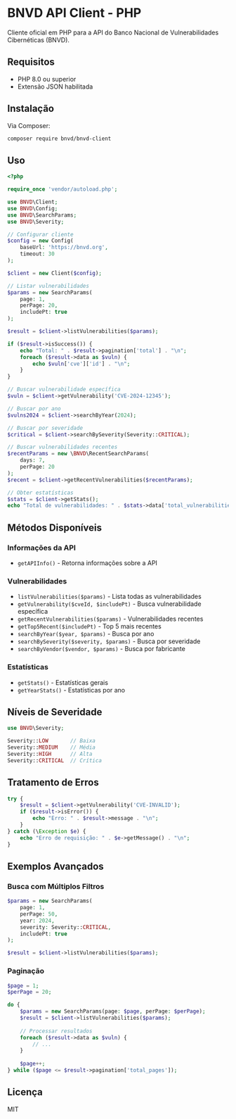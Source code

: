 # BNVD API Client - PHP

Cliente oficial em PHP para a API do Banco Nacional de Vulnerabilidades Cibernéticas (BNVD).

## Requisitos

- PHP 8.0 ou superior
- Extensão JSON habilitada

## Instalação

Via Composer:

```bash
composer require bnvd/bnvd-client
```

## Uso

```php
<?php

require_once 'vendor/autoload.php';

use BNVD\Client;
use BNVD\Config;
use BNVD\SearchParams;
use BNVD\Severity;

// Configurar cliente
$config = new Config(
    baseUrl: 'https://bnvd.org',
    timeout: 30
);

$client = new Client($config);

// Listar vulnerabilidades
$params = new SearchParams(
    page: 1,
    perPage: 20,
    includePt: true
);

$result = $client->listVulnerabilities($params);

if ($result->isSuccess()) {
    echo "Total: " . $result->pagination['total'] . "\n";
    foreach ($result->data as $vuln) {
        echo $vuln['cve']['id'] . "\n";
    }
}

// Buscar vulnerabilidade específica
$vuln = $client->getVulnerability('CVE-2024-12345');

// Buscar por ano
$vulns2024 = $client->searchByYear(2024);

// Buscar por severidade
$critical = $client->searchBySeverity(Severity::CRITICAL);

// Buscar vulnerabilidades recentes
$recentParams = new \BNVD\RecentSearchParams(
    days: 7,
    perPage: 20
);
$recent = $client->getRecentVulnerabilities($recentParams);

// Obter estatísticas
$stats = $client->getStats();
echo "Total de vulnerabilidades: " . $stats->data['total_vulnerabilities'] . "\n";
```

## Métodos Disponíveis

### Informações da API
- `getAPIInfo()` - Retorna informações sobre a API

### Vulnerabilidades
- `listVulnerabilities($params)` - Lista todas as vulnerabilidades
- `getVulnerability($cveId, $includePt)` - Busca vulnerabilidade específica
- `getRecentVulnerabilities($params)` - Vulnerabilidades recentes
- `getTop5Recent($includePt)` - Top 5 mais recentes
- `searchByYear($year, $params)` - Busca por ano
- `searchBySeverity($severity, $params)` - Busca por severidade
- `searchByVendor($vendor, $params)` - Busca por fabricante

### Estatísticas
- `getStats()` - Estatísticas gerais
- `getYearStats()` - Estatísticas por ano

## Níveis de Severidade

```php
use BNVD\Severity;

Severity::LOW       // Baixa
Severity::MEDIUM    // Média
Severity::HIGH      // Alta
Severity::CRITICAL  // Crítica
```

## Tratamento de Erros

```php
try {
    $result = $client->getVulnerability('CVE-INVALID');
    if ($result->isError()) {
        echo "Erro: " . $result->message . "\n";
    }
} catch (\Exception $e) {
    echo "Erro de requisição: " . $e->getMessage() . "\n";
}
```

## Exemplos Avançados

### Busca com Múltiplos Filtros

```php
$params = new SearchParams(
    page: 1,
    perPage: 50,
    year: 2024,
    severity: Severity::CRITICAL,
    includePt: true
);

$result = $client->listVulnerabilities($params);
```

### Paginação

```php
$page = 1;
$perPage = 20;

do {
    $params = new SearchParams(page: $page, perPage: $perPage);
    $result = $client->listVulnerabilities($params);
    
    // Processar resultados
    foreach ($result->data as $vuln) {
        // ...
    }
    
    $page++;
} while ($page <= $result->pagination['total_pages']);
```

## Licença

MIT

